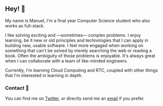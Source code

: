 
## Hey! 👋

My name is Manuel, I'm a final year Computer Science student who also works as full-stack.

I like solving exciting and —sometimes— complex problems. I enjoy learning, be it new or old principles and technologies that I can apply in building new, usable software. I feel more engaged when working on something that can't be solved by merely searching the web or reading a book. Often the ambiguity of those problems is enjoyable. It's always great when I can collaborate with a team of like-minded engineers.

Currently, I'm learning Cloud Computing and RTC, coupled with other things that I'm interested in learning in depth.

### Contact 📧

You can find me on [Twitter](https://twitter.com/zapmal0), or directly send me an [email](mailto:mzxgd16@gmail.com) if you prefer.

<br />
